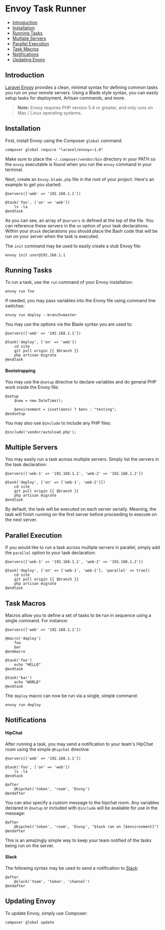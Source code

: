 # Envoy Task Runner

- [Introduction](#introduction)
- [Installation](#envoy-installation)
- [Running Tasks](#envoy-running-tasks)
- [Multiple Servers](#envoy-multiple-servers)
- [Parallel Execution](#envoy-parallel-execution)
- [Task Macros](#envoy-task-macros)
- [Notifications](#envoy-notifications)
- [Updating Envoy](#envoy-updating-envoy)

<a name="introduction"></a>
## Introduction

[Laravel Envoy](https://github.com/laravel/envoy) provides a clean, minimal syntax for defining common tasks you run on your remote servers. Using a Blade style syntax, you can easily setup tasks for deployment, Artisan commands, and more.

> **Note:** Envoy requires PHP version 5.4 or greater, and only runs on Mac / Linux operating systems.

<a name="envoy-installation"></a>
## Installation

First, install Envoy using the Composer `global` command:

	composer global require "laravel/envoy=~1.0"

Make sure to place the `~/.composer/vendor/bin` directory in your PATH so the `envoy` executable is found when you run the `envoy` command in your terminal.

Next, create an `Envoy.blade.php` file in the root of your project. Here's an example to get you started:

	@servers(['web' => '192.168.1.1'])

	@task('foo', ['on' => 'web'])
		ls -la
	@endtask

As you can see, an array of `@servers` is defined at the top of the file. You can reference these servers in the `on` option of your task declarations. Within your `@task` declarations you should place the Bash code that will be run on your server when the task is executed.

The `init` command may be used to easily create a stub Envoy file:

	envoy init user@192.168.1.1

<a name="envoy-running-tasks"></a>
## Running Tasks

To run a task, use the `run` command of your Envoy installation:

	envoy run foo

If needed, you may pass variables into the Envoy file using command line switches:

	envoy run deploy --branch=master

You may use the options via the Blade syntax you are used to:

	@servers(['web' => '192.168.1.1'])

	@task('deploy', ['on' => 'web'])
		cd site
		git pull origin {{ $branch }}
		php artisan migrate
	@endtask

#### Bootstrapping

You may use the ```@setup``` directive to declare variables and do general PHP work inside the Envoy file:

	@setup
		$now = new DateTime();

		$environment = isset($env) ? $env : "testing";
	@endsetup

You may also use ```@include``` to include any PHP files:

	@include('vendor/autoload.php');

<a name="envoy-multiple-servers"></a>
## Multiple Servers

You may easily run a task across multiple servers. Simply list the servers in the task declaration:

	@servers(['web-1' => '192.168.1.1', 'web-2' => '192.168.1.2'])

	@task('deploy', ['on' => ['web-1', 'web-2']])
		cd site
		git pull origin {{ $branch }}
		php artisan migrate
	@endtask

By default, the task will be executed on each server serially. Meaning, the task will finish running on the first server before proceeding to execute on the next server.

<a name="envoy-parallel-execution"></a>
## Parallel Execution

If you would like to run a task across multiple servers in parallel, simply add the `parallel` option to your task declaration:

	@servers(['web-1' => '192.168.1.1', 'web-2' => '192.168.1.2'])

	@task('deploy', ['on' => ['web-1', 'web-2'], 'parallel' => true])
		cd site
		git pull origin {{ $branch }}
		php artisan migrate
	@endtask

<a name="envoy-task-macros"></a>
## Task Macros

Macros allow you to define a set of tasks to be run in sequence using a single command. For instance:

	@servers(['web' => '192.168.1.1'])

	@macro('deploy')
		foo
		bar
	@endmacro

	@task('foo')
		echo "HELLO"
	@endtask

	@task('bar')
		echo "WORLD"
	@endtask

The `deploy` macro can now be run via a single, simple command:

	envoy run deploy

<a name="envoy-notifications"></a>
<a name="envoy-hipchat-notifications"></a>
## Notifications

#### HipChat

After running a task, you may send a notification to your team's HipChat room using the simple `@hipchat` directive:

	@servers(['web' => '192.168.1.1'])

	@task('foo', ['on' => 'web'])
		ls -la
	@endtask

	@after
		@hipchat('token', 'room', 'Envoy')
	@endafter

You can also specify a custom message to the hipchat room. Any variables declared in ```@setup``` or included with ```@include``` will be available for use in the message:

	@after
		@hipchat('token', 'room', 'Envoy', "$task ran on [$environment]")
	@endafter

This is an amazingly simple way to keep your team notified of the tasks being run on the server.

#### Slack

The following syntax may be used to send a notification to [Slack](https://slack.com):

	@after
		@slack('team', 'token', 'channel')
	@endafter

<a name="envoy-updating-envoy"></a>
## Updating Envoy

To update Envoy, simply use Composer:

	composer global update

